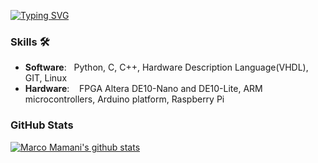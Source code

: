 <p> <a href="https://git.io/typing-svg"><img src="https://readme-typing-svg.demolab.com?font=Fira+Code&size=30&pause=1000&color=43F709&width=435&lines=Hello%2C++I'm++Marco++Mamani;FPGA+Developer" alt="Typing SVG" /></a>
  </p>



### Skills 🛠️
- **Software**: &nbsp;                          Python, C, C++, Hardware Description Language(VHDL), GIT, Linux
- **Hardware**: &nbsp;&nbsp;                    FPGA Altera DE10-Nano and DE10-Lite, ARM microcontrollers, Arduino platform, Raspberry Pi


### GitHub Stats
[![Marco Mamani's github stats](https://github-readme-stats.vercel.app/api?username=Marcotronics&show_icons=true)](https://github.com/anuraghazra/github-readme-stats)
